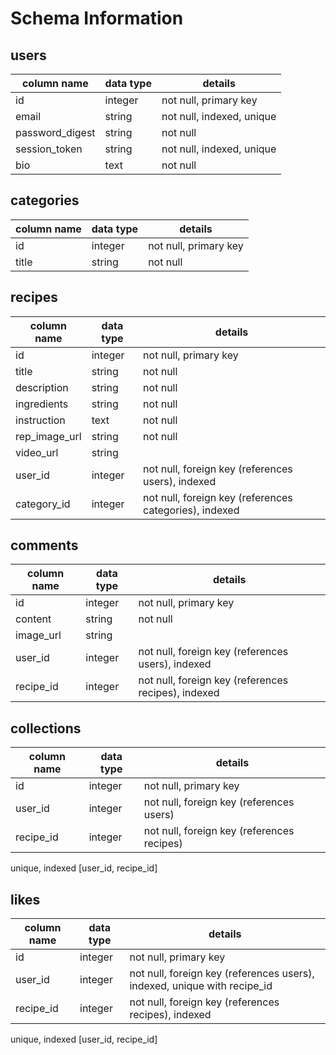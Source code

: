 # Schema Information

## users
column name     | data type | details
----------------|-----------|-----------------------
id              | integer   | not null, primary key
email           | string    | not null, indexed, unique
password_digest | string    | not null
session_token   | string    | not null, indexed, unique
bio             | text      | not null


## categories
column name | data type | details
------------|-----------|-----------------------
id          | integer   | not null, primary key
title       | string    | not null

## recipes
column name  | data type | details
-------------|-----------|-----------------------
id           | integer   | not null, primary key
title        | string    | not null
description  | string    | not null
ingredients  | string    | not null
instruction  | text      | not null
rep_image_url| string    | not null
video_url    | string    |
user_id      | integer   | not null, foreign key (references users), indexed
category_id  | integer   | not null, foreign key (references categories), indexed

## comments
column name | data type | details
------------|-----------|-----------------------
id          | integer   | not null, primary key
content     | string    | not null
image_url   | string    |
user_id     | integer   | not null, foreign key (references users), indexed
recipe_id   | integer   | not null, foreign key (references recipes), indexed

## collections
column name | data type | details
------------|-----------|-----------------------
id          | integer   | not null, primary key
user_id     | integer   | not null, foreign key (references users)
recipe_id   | integer   | not null, foreign key (references recipes)
unique, indexed [user_id, recipe_id]

## likes
column name | data type | details
------------|-----------|-----------------------
id          | integer   | not null, primary key
user_id     | integer   | not null, foreign key (references users), indexed, unique with recipe_id
recipe_id   | integer   | not null, foreign key (references recipes), indexed
unique, indexed [user_id, recipe_id]
